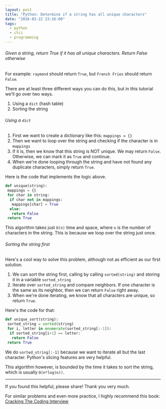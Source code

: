 ```yaml
---
layout: post
title: "Python: Determine if a string has all unique characters"
date: "2016-03-22 23:26:00"
tags:
  - python
  - ctci
  - programming
---
```


###### Given a string, return True if it has all unique characters. Return False otherwise

For example: `raymond` should return `True`, but `French Fries` should return
`False`.

There are at least three different ways you can do this, but in this tutorial
we'll go over two ways.

1. Using a `dict` (hash table)
2. Sorting the string

###### Using a `dict`

1. First we want to create a dictionary like this: `mappings = {}`
2. Then we want to loop over the string and checking if the character is in
   `mappings`
3. If it is, then we know that this string is NOT unique. We may return `False`.
   Otherwise, we can mark it as `True` and continue.
4. When we're done looping through the string and have not found any duplicate
   characters, simply return `True`.

Here is the code that implements the logic above.

```python
def unique(string):
 mappings = {}
 for char in string:
  if char not in mappings:
   mappings[char] = True
  else:
   return False
 return True

```

This algorithm takes just `O(n)` time and space, where `n` is the number of
characters in the string. This is because we loop over the string just once.

###### Sorting the string first

Here's a cool way to solve this problem, although not as efficient as our first
solution.

1. We can sort the string first, calling by calling `sorted(string)` and storing
   it in a variable `sorted_string`
2. Iterate over `sorted_string` and compare neighbors. If one character is the
   same as its neighbor, then we can return `False` right away.
3. When we're done iterating, we know that all characters are unique, so return
   `True`.

Here's the code for that:

```python
def unique_sort(string):
 sorted_string = sorted(string)
 for i, letter in enumerate(sorted_string[:-1]):
  if sorted_string[i+1] == letter:
   return False
 return True
```

We do `sorted_string[:-1]` because we want to iterate all but the last
character. Python's slicing features are very helpful.

This algorithm however, is bounded by the time it takes to sort the string,
which is usually `O(n*log(n))`.

---

If you found this helpful, please share! Thank you very much.

For similar problems and even more practice, I highly recommend this book:
[Cracking The Coding Interview](http://www.amazon.com/gp/product/0984782850/ref=as_li_tl?ie=UTF8&camp=1789&creative=9325&creativeASIN=0984782850&linkCode=as2&tag=raymondtaught-20&linkId=B5YLU3P62LR6PO25)
